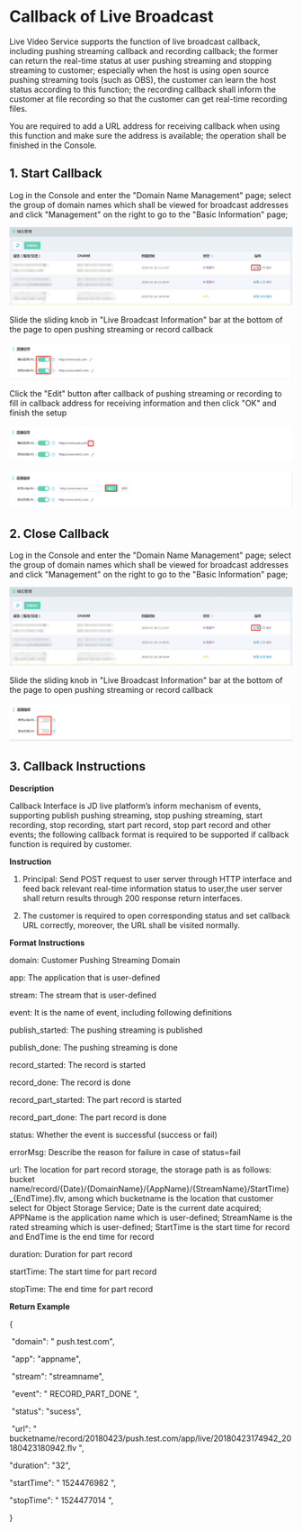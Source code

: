 # Callback of Live Broadcast

Live Video Service supports the function of live broadcast callback, including pushing streaming callback and recording callback; the former can return the real-time status at user pushing streaming and stopping streaming to customer; especially when the host is using open source pushing streaming tools (such as OBS), the customer can learn the host status according to this function; the recording callback shall inform the customer at file recording so that the customer can get real-time recording files.

You are required to add a URL address for receiving callback when using this function and make sure the address is available; the operation shall be finished in the Console.

## 1. Start Callback

Log in the Console and enter the "Domain Name Management" page; select the group of domain names which shall be viewed for broadcast addresses and click "Management" on the right to go to the "Basic Information" page;

![](https://github.com/jdcloudcom/cn/blob/cn-live-video/image/live-video/%E5%9F%9F%E5%90%8D%E7%AE%A1%E7%90%86-%E7%AE%A1%E7%90%86%E6%8C%89%E9%92%AE.jpg)

Slide the sliding knob in "Live Broadcast Information" bar at the bottom of the page to open pushing streaming or record callback

![](https://github.com/jdcloudcom/cn/blob/cn-live-video/image/live-video/%E7%9B%B4%E6%92%AD%E5%9B%9E%E8%B0%83-%E5%9B%9E%E8%B0%83%E5%BC%80%E5%90%AF.png)

Click the "Edit" button after callback of pushing streaming or recording to fill in callback address for receiving information and then click "OK" and finish the setup

![](https://github.com/jdcloudcom/cn/blob/cn-live-video/image/live-video/%E7%9B%B4%E6%92%AD%E5%9B%9E%E8%B0%83-%E5%9B%9E%E8%B0%83%E5%9C%B0%E5%9D%80%E7%BC%96%E8%BE%91.png)

![](https://github.com/jdcloudcom/cn/blob/cn-live-video/image/live-video/%E7%9B%B4%E6%92%AD%E5%9B%9E%E8%B0%83-%E9%85%8D%E7%BD%AE%E7%A1%AE%E5%AE%9A.png)

## 2. Close Callback

Log in the Console and enter the "Domain Name Management" page; select the group of domain names which shall be viewed for broadcast addresses and click "Management" on the right to go to the "Basic Information" page;

![](https://github.com/jdcloudcom/cn/blob/cn-live-video/image/live-video/%E5%9F%9F%E5%90%8D%E7%AE%A1%E7%90%86-%E7%AE%A1%E7%90%86%E6%8C%89%E9%92%AE.jpg)

Slide the sliding knob in "Live Broadcast Information" bar at the bottom of the page to open pushing streaming or record callback

![](https://github.com/jdcloudcom/cn/blob/cn-live-video/image/live-video/%E7%9B%B4%E6%92%AD%E5%9B%9E%E8%B0%83-%E5%85%B3%E9%97%AD%E5%9B%9E%E8%B0%83.jpg)

## 3. Callback Instructions

**Description**

Callback Interface is JD live platform’s inform mechanism of events, supporting publish pushing streaming, stop pushing streaming, start recording, stop recording, start part record, stop part record and other events; the following callback format is required to be supported if callback function is required by customer.

**Instruction**

1.  Principal: Send POST request to user server through HTTP interface
    and feed back relevant real-time information status to user,the user server
    shall return results through 200 response return interfaces.

2.  The customer is required to open corresponding status and set callback URL correctly, moreover, the URL shall be visited normally.

**Format Instructions**

domain: Customer Pushing Streaming Domain

app: The application that is user-defined

stream: The stream that is user-defined

event: It is the name of event, including following definitions

publish_started: The pushing streaming is published

publish_done: The pushing streaming is done

record_started: The record is started

record_done: The record is done

record_part_started: The part record is started

record_part_done: The part record is done

status: Whether the event is successful (success or fail)

errorMsg: Describe the reason for failure in case of status=fail

url: The location for part record storage, the storage path is as follows: bucket name/record/{Date}/{DomainName}/{AppName}/{StreamName}/StartTime}_{EndTime}.flv, among which bucketname is the location that customer select for Object Storage Service; Date is the current date acquired; APPName is the application name which is user-defined; StreamName is the rated streaming which is user-defined; StartTime is the start time for record and EndTime is the end time for record

duration: Duration for part record

startTime: The start time for part record

stopTime: The end time for part record

**Return Example**

{

 "domain": " push.test.com",

 "app": "appname",

 "stream": "streamname",

 "event": " RECORD_PART_DONE ",

 "status": "sucess",

 "url": "
bucketname/record/20180423/push.test.com/app/live/20180423174942_20180423180942.flv
",

"duration": "32",

"startTime": " 1524476982 ",

"stopTime": " 1524477014 ",

}
